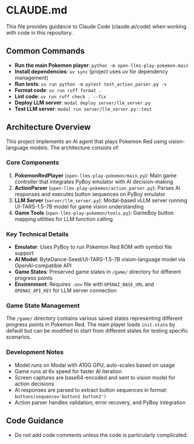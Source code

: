 # CLAUDE.md

This file provides guidance to Claude Code (claude.ai/code) when working with code in this repository.

## Common Commands

- **Run the main Pokemon player**: `python -m open-llms-play-pokemon.main`
- **Install dependencies**: `uv sync` (project uses uv for dependency management)
- **Run tests**: `uv run python -m pytest test_action_parser.py -v`
- **Format code**: `uv run ruff format .`
- **Lint code**: `uv run ruff check . --fix`
- **Deploy LLM server**: `modal deploy server/llm_server.py`
- **Test LLM server**: `modal run server/llm_server.py::test`

## Architecture Overview

This project implements an AI agent that plays Pokemon Red using vision-language models. The architecture consists of:

### Core Components

1. **PokemonRedPlayer** (`open-llms-play-pokemon/main.py`): Main game controller that integrates PyBoy emulator with AI decision-making
2. **ActionParser** (`open-llms-play-pokemon/action_parser.py`): Parses AI responses and executes button sequences on PyBoy emulator
3. **LLM Server** (`server/llm_server.py`): Modal-based vLLM server running UI-TARS-1.5-7B model for game vision understanding
4. **Game Tools** (`open-llms-play-pokemon/tools.py`): GameBoy button mapping utilities for LLM function calling

### Key Technical Details

- **Emulator**: Uses PyBoy to run Pokemon Red ROM with symbol file support
- **AI Model**: ByteDance-Seed/UI-TARS-1.5-7B vision-language model via OpenAI-compatible API
- **Game States**: Preserved game states in `/game/` directory for different progress points
- **Environment**: Requires `.env` file with `OPENAI_BASE_URL` and `OPENAI_API_KEY` for LLM server connection

### Game State Management

The `/game/` directory contains various saved states representing different progress points in Pokemon Red. The main player loads `init.state` by default but can be modified to start from different states for testing specific scenarios.

### Development Notes

- Model runs on Modal with A10G GPU, auto-scales based on usage
- Game runs at 6x speed for faster AI iteration
- Screen captures are base64-encoded and sent to vision model for action decisions
- AI responses are parsed to extract button sequences in format: `buttons(sequence='button1 button2')`
- Action parser handles validation, error recovery, and PyBoy integration

## Code Guidance

- Do not add code comments unless the code is particularly complicated.